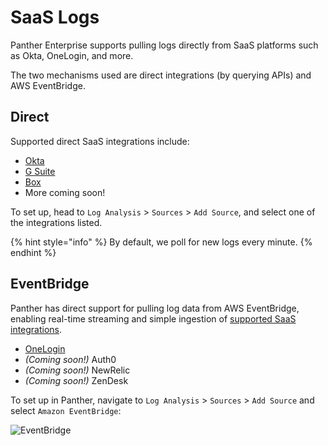 # SaaS Logs

Panther Enterprise supports pulling logs directly from SaaS platforms such as Okta, OneLogin, and more.

The two mechanisms used are direct integrations (by querying APIs) and AWS EventBridge.

## Direct

Supported direct SaaS integrations include:
* [Okta](okta.md)
* [G Suite](gsuite.md)
* [Box](box.md)
* More coming soon!

To set up, head to `Log Analysis` > `Sources` > `Add Source`, and select one of the integrations listed.

{% hint style="info" %}
By default, we poll for new logs every minute.
{% endhint %}

## EventBridge

Panther has direct support for pulling log data from AWS EventBridge, enabling real-time streaming and simple ingestion of [supported SaaS integrations](https://aws.amazon.com/eventbridge/integrations/).

* [OneLogin](onelogin.md)
* *(Coming soon!)* Auth0
* *(Coming soon!)* NewRelic
* *(Coming soon!)* ZenDesk

To set up in Panther, navigate to `Log Analysis` > `Sources` > `Add Source` and select `Amazon EventBridge`:

![EventBridge](../.gitbook/assets/enterprise/saas-logs/eventbridge.png)
